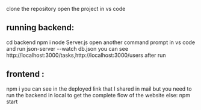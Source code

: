 clone the repository
open the project in vs code 
## running backend:
cd backend
npm i 
node Server.js
open another command prompt in vs code and run json-server --watch db.json
you can see  http://localhost:3000/tasks,http://localhost:3000/users after run

## frontend :
npm i 
you can see in the deployed link that I shared in mail 
but you need to run the backend in local to get the complete flow of the website 
else:
npm start 







